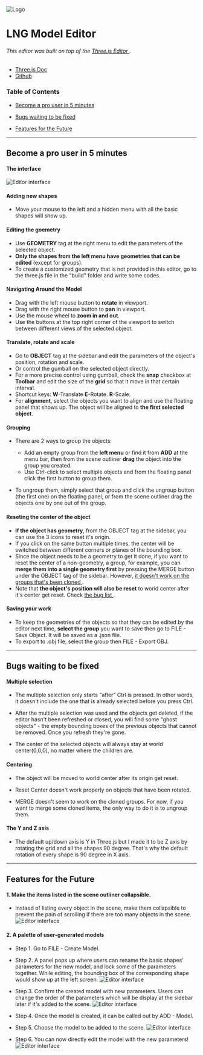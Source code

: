 ![Logo](https://github.com/ni647pei/model-editor/blob/master/editor/images/logo/favicons/android-chrome-192x192.png)

# LNG Model Editor

###### This editor was built on top of the [ Three.js Editor ](https://threejs.org/editor/). 

* [ Three.js Doc ](https://threejs.org/docs/)
* [ Github ](https://github.com/mrdoob/three.js)

### Table of Contents
- [ Become a pro user in 5 minutes ](#become-a-pro-user-in-5-minutes)

- [ Bugs waiting to be fixed ](#bugs-waiting-to-be-fixed)

- [ Features for the Future ](#features-for-the-future)

***

## Become a pro user in 5 minutes 

#### The interface 
![Editor interface](https://github.com/ni647pei/model-editor/blob/master/screen.jpg)

#### Adding new shapes
* Move your mouse to the left and a hidden menu with all the basic shapes will show up. 

#### Editing the goemetry
* Use **GEOMETRY** tag at the right menu to edit the parameters of the selected object.
* **Only the shapes from the left menu have geometries that can be edited** (except for groups).
* To create a customized geometry that is not provided in this editor, go to the three.js file in the "build" folder and write some codes.

#### Navigating Around the Model 
* Drag with the left mouse button to **rotate** in viewport.
* Drag with the right mouse button to **pan** in viewport.
* Use the mouse wheel to **zoom in and out**.
* Use the buttons at the top right corner of the viewport to switch between different views of the selected object.

#### Translate, rotate and scale 
* Go to **OBJECT** tag at the sidebar and edit the parameters of the object's position, rotation and scale.
* Or control the gumball on the selected object directly. 
* For a more precise control using gumball, check the **snap** checkbox at **Toolbar** and edit the size of the **grid** so that it move in that certain interval.
* Shortcut keys: **W**-Translate  **E**-Rotate. **R**-Scale.
* For **alignment**, select the objects you want to align and use the floating panel that shows up. The object will be aligned to **the first selected object**.

#### Grouping 
* There are 2 ways to group the objects:  
    * Add an empty group from the **left menu** or find it from **ADD** at the menu bar, then from the scene outliner **drag** the object into the group you created.
    * Use Ctrl-click to select multiple objects and from the floating panel click the first button to group them.  

* To ungroup them, simply select that group and click the ungroup button (the first one) on the floating panel, or from the scene outliner drag the objects one by one out of the group.

#### Reseting the center of the object 
* **If the object has geometry**, from the OBJECT tag at the sidebar, you can use the 3 icons to reset it's origin.
* If you click on the same button multiple times, the center will be switched between different corners or planes of the bounding box.
* Since the object needs to be a geometry to get it done, if you want to reset the center of a non-geometry, a group, for example, you can **merge them into a single geometry first** by pressing the MERGE button under the OBJECT tag of the sidebar. However, [ it doesn't work on the groups that's been cloned ](#centering).
* Note that **the object's position will also be reset** to world center after it's center get reset. Check [ the bug list ](#multiple-selection).


#### Saving your work
* To keep the geometries of the objects so that they can be edited by the editor next time, **select the group** you want to save then go to FILE - Save Object. It will be saved as a .json file. 
* To export to .obj file, select the group then FILE - Export OBJ.

***
## Bugs waiting to be fixed

#### Multiple selection 
- The multiple selection only starts "after" Ctrl is pressed. In other words, it doesn't include the one that is already selected before you press Ctrl.

- After the multiple selection was used and the objects get deleted, if the editor hasn't been refreshed or closed, you will find some  "ghost objects" - the empty bounding boxes of the previous objects that cannot be removed. Once you refresh they're gone.

- The center of the selected objects will always stay at world center(0,0,0), no matter where the children are.


#### Centering 
- The object will be moved to world center after its origin get reset.

- Reset Center doesn't work properly on objects that have been rotated.

- MERGE doesn't seem to work on the cloned groups. For now, if you want to merge some cloned items, the only way to do it is to ungroup them.

#### The Y and Z axis
- The default up/down axis is Y in Three.js but I made it to be Z axis by rotating the grid and all the shapes 90 degree. That's why the default rotation of every shape is 90 degree in X axis.

***

## Features for the Future
#### 1. Make the items listed in the scene outliner collapsible. 
- Instaed of listing every object in the scene, make them collapsible to prevent the pain of scrolling if there are too many objects in the scene.
![Editor interface](https://github.com/ni647pei/model-editor/blob/master/future/collapsible%20example.jpg)

#### 2. A palette of user-generated models
- Step 1. Go to FILE - Create Model.
- Step 2. A panel pops up where users can rename the basic shapes' parameters for the new model, and lock some of the parameters together. While editing, the bounding box of the corresponding shape would show up at the left screen.
![Editor interface](https://github.com/ni647pei/model-editor/blob/master/future/resources/create_model.png)

- Step 3. Confirm the created model with new parameters. Users can change the order of the parameters which will be display at the sidebar later if it's added to the scene.
![Editor interface](https://github.com/ni647pei/model-editor/blob/master/future/resources/create_model_confirm.png)

- Step 4. Once the model is created, it can be called out by ADD - Model.

- Step 5. Choose the model to be added to the scene.
![Editor interface](https://github.com/ni647pei/model-editor/blob/master/future/resources/Add_model.png)

- Step 6. You can now directly edit the model with the new parameters!
![Editor interface](https://github.com/ni647pei/model-editor/blob/master/future/new%20parameters.jpg)
